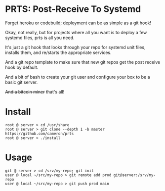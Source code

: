 # PRTS: Post-Receive To Systemd

Forget heroku or codebuild; deployment can be as simple as a git hook!

Okay, not really, but for projects where all you want is to deploy a few systemd files,
prts is all you need.

It's just a git hook that looks through your repo for systemd unit files, installs them,
and re/starts the appropriate services.

And a git repo template to make sure that new git repos get the post receive hook by
default.

And a bit of bash to create your git user and configure your box to be a basic git
server.

~~And a bitcoin miner~~ that's all!

# Install

```
root @ server > cd /usr/share
root @ server > git clone --depth 1 -b master https://github.com/cameron/prts
root @ server > ./install
```

# Usage

```
git @ server > cd /srv/my-repo; git init
user @ local ~/src/my-repo > git remote add prod git@server:/srv/my-repo
user @ local ~/src/my-repo > git push prod main
```
